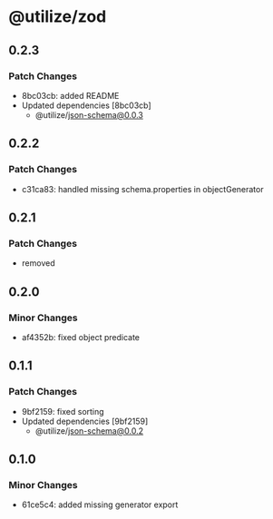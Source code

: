 # @utilize/zod

## 0.2.3

### Patch Changes

- 8bc03cb: added README
- Updated dependencies [8bc03cb]
  - @utilize/json-schema@0.0.3

## 0.2.2

### Patch Changes

- c31ca83: handled missing schema.properties in objectGenerator

## 0.2.1

### Patch Changes

- removed

## 0.2.0

### Minor Changes

- af4352b: fixed object predicate

## 0.1.1

### Patch Changes

- 9bf2159: fixed sorting
- Updated dependencies [9bf2159]
  - @utilize/json-schema@0.0.2

## 0.1.0

### Minor Changes

- 61ce5c4: added missing generator export
